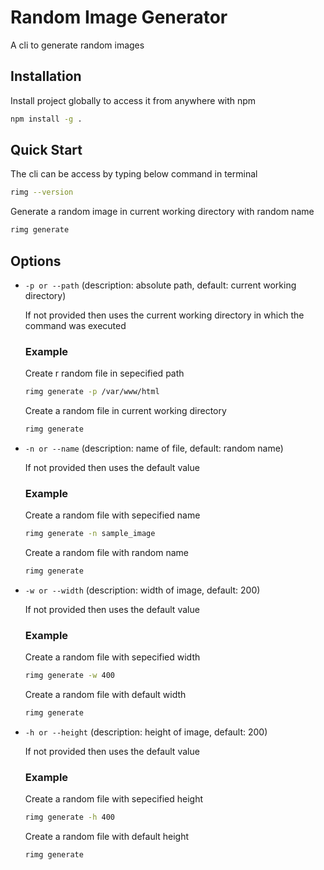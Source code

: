 
# Random Image Generator

A cli to generate random images


## Installation

Install project globally to access it from anywhere with npm

```bash
npm install -g .
```

## Quick Start

The cli can be access by typing below command in terminal

```bash
rimg --version
```

Generate a random image in current working directory with random name

```bash
rimg generate
```
## Options

* `-p or --path` (description: absolute path, default: current working directory)

   If not provided then uses the current working     directory in which the command was executed

   ### Example

   Create r random file in sepecified path 
   ```bash
   rimg generate -p /var/www/html
   ```

   Create a random file in current working directory
   ```bash
   rimg generate
   ```

* `-n or --name` (description: name of file, default: random name)

   If not provided then uses the default value

   ### Example

   Create a random file with sepecified name 
   ```bash
   rimg generate -n sample_image
   ```

   Create a random file with random name
   ```bash
   rimg generate
   ```

* `-w or --width` (description: width of image, default: 200)

   If not provided then uses the default value

   ### Example

   Create a random file with sepecified width 
   ```bash
   rimg generate -w 400
   ```

   Create a random file with default width
   ```bash
   rimg generate
   ```

* `-h or --height` (description: height of image, default: 200)

   If not provided then uses the default value

   ### Example

   Create a random file with sepecified height 
   ```bash
   rimg generate -h 400
   ```

   Create a random file with default height
   ```bash
   rimg generate
   ```
